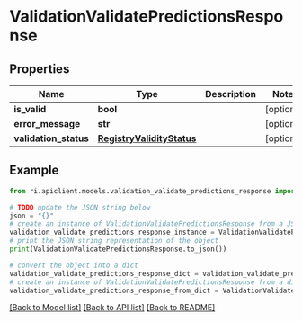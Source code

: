 # ValidationValidatePredictionsResponse


## Properties

Name | Type | Description | Notes
------------ | ------------- | ------------- | -------------
**is_valid** | **bool** |  | [optional] 
**error_message** | **str** |  | [optional] 
**validation_status** | [**RegistryValidityStatus**](RegistryValidityStatus.md) |  | [optional] 

## Example

```python
from ri.apiclient.models.validation_validate_predictions_response import ValidationValidatePredictionsResponse

# TODO update the JSON string below
json = "{}"
# create an instance of ValidationValidatePredictionsResponse from a JSON string
validation_validate_predictions_response_instance = ValidationValidatePredictionsResponse.from_json(json)
# print the JSON string representation of the object
print(ValidationValidatePredictionsResponse.to_json())

# convert the object into a dict
validation_validate_predictions_response_dict = validation_validate_predictions_response_instance.to_dict()
# create an instance of ValidationValidatePredictionsResponse from a dict
validation_validate_predictions_response_from_dict = ValidationValidatePredictionsResponse.from_dict(validation_validate_predictions_response_dict)
```
[[Back to Model list]](../README.md#documentation-for-models) [[Back to API list]](../README.md#documentation-for-api-endpoints) [[Back to README]](../README.md)

